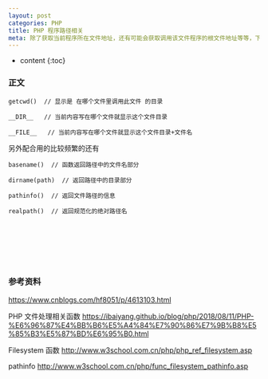 ```yaml
---
layout: post
categories: PHP
title: PHP 程序路径相关
meta: 除了获取当前程序所在文件地址，还有可能会获取调用该文件程序的根文件地址等等，下面说一下。
---
```

* content
{:toc}

### 正文

```
getcwd()  // 显示是 在哪个文件里调用此文件 的目录

__DIR__   // 当前内容写在哪个文件就显示这个文件目录

__FILE__   // 当前内容写在哪个文件就显示这个文件目录+文件名
```

另外配合用的比较频繁的还有 
```
basename()  // 函数返回路径中的文件名部分

dirname(path)  // 返回路径中的目录部分

pathinfo()  // 返回文件路径的信息

realpath()  // 返回规范化的绝对路径名
```

<br/><br/><br/><br/><br/>
### 参考资料

<https://www.cnblogs.com/hf8051/p/4613103.html>

PHP 文件处理相关函数 <https://ibaiyang.github.io/blog/php/2018/08/11/PHP-%E6%96%87%E4%BB%B6%E5%A4%84%E7%90%86%E7%9B%B8%E5%85%B3%E5%87%BD%E6%95%B0.html>

Filesystem 函数 <http://www.w3school.com.cn/php/php_ref_filesystem.asp>

pathinfo <http://www.w3school.com.cn/php/func_filesystem_pathinfo.asp>







